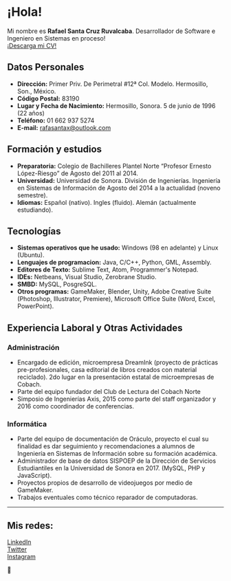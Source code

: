 # ¡Hola!

Mi nombre es **Rafael Santa Cruz Ruvalcaba**. Desarrollador de Software e Ingeniero en Sistemas en proceso!  
[¡Descarga mi CV!](https://drive.google.com/file/d/1V4vHJxlajvsfmqOfhJZqi4hrpfiRfvON/view?usp=sharing)

## Datos Personales

- **Dirección:** Primer Priv. De Perimetral #12ª Col. Modelo. Hermosillo, Son., México.
- **Código Postal:** 83190
- **Lugar y Fecha de Nacimiento:** Hermosillo, Sonora. 5 de junio de 1996 (22 años)
- **Teléfono:** 01 662 937 5274
- **E-mail:** [rafasantax@outlook.com](rafasantax@outlook.com)  



## Formación y estudios
- **Preparatoria:** Colegio de Bachilleres Plantel Norte “Profesor Ernesto López-Riesgo” de Agosto del 2011 al 2014.
- **Universidad:** Universidad de Sonora. División de Ingenierías. Ingeniería en Sistemas de Información de Agosto del 2014 a la actualidad (noveno semestre).
- **Idiomas:** Español (nativo). Ingles (fluido). Alemán (actualmente estudiando).  



## Tecnologías
- **Sistemas operativos que he usado:** Windows (98 en adelante) y Linux (Ubuntu).
- **Lenguajes de programacion:** Java, C/C++, Python, GML, Assembly.
- **Editores de Texto:** Sublime Text, Atom, Programmer's Notepad.
- **IDEs:** Netbeans, Visual Studio, Zerobrane Studio.
- **SMBD:** MySQL, PosgreSQL.
- **Otros programas:** GameMaker, Blender, Unity, Adobe Creative Suite (Photoshop, Illustrator, Premiere), Microsoft Office Suite (Word, Excel, PowerPoint).  



## Experiencia Laboral y Otras Actividades
### Administración
-	Encargado de edición, microempresa DreamInk (proyecto de prácticas pre-profesionales, casa editorial de libros creados con material reciclado). 2do lugar en la presentación estatal de microempresas de Cobach.
-	Parte del equipo fundador del Club de Lectura del Cobach Norte
-	Simposio de Ingenierías Axis, 2015 como parte del staff organizador y 2016 como coordinador de conferencias.

### Informática
-	Parte del equipo de documentación de Oráculo, proyecto el cual su finalidad es dar seguimiento y recomendaciones a alumnos de Ingeniería en Sistemas de Información sobre su formación académica.
-	Administrador de base de datos SISPOEP de la Dirección de Servicios Estudiantiles en la Universidad de Sonora en 2017. (MySQL, PHP y JavaScript).
-	Proyectos propios de desarrollo de videojuegos por medio de GameMaker.
-	Trabajos eventuales como técnico reparador de computadoras.
________________________________________________________________________________________________________________________________________

## Mis redes:
[LinkedIn](https://www.linkedin.com/in/rafael-santa-cruz-544868127/)  
[Twitter](https://twitter.com/Rafasantaxr)  
[Instagram](https://www.instagram.com/rafa_santax/)
  
:space_invader:
